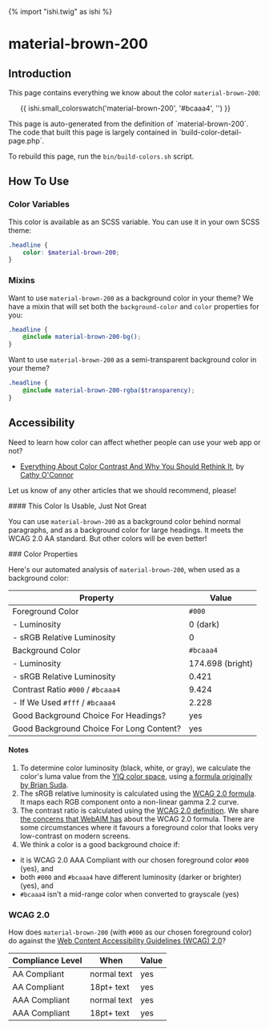 {% import "ishi.twig" as ishi %}
# material-brown-200

## Introduction

This page contains everything we know about the color `material-brown-200`:

<div class="grid">
    <div class="cell">
        <div class="swatch">
            <ul>
                {{ ishi.small_colorswatch('material-brown-200', '#bcaaa4', '') }}
            </ul>
        </div>
    </div>
</div>

<div class="callout attention" markdown="1">
This page is auto-generated from the definition of `material-brown-200`. The code that built this page is largely contained in `build-color-detail-page.php`.

To rebuild this page, run the `bin/build-colors.sh` script.
</div>

## How To Use

### Color Variables

This color is available as an SCSS variable. You can use it in your own SCSS theme:

```scss
.headline {
    color: $material-brown-200;
}
```

### Mixins

Want to use `material-brown-200` as a background color in your theme? We have a mixin that will set both the `background-color` and `color` properties for you:

```scss
.headline {
    @include material-brown-200-bg();
}
```

Want to use `material-brown-200` as a semi-transparent background color in your theme?

```scss
.headline {
    @include material-brown-200-rgba($transparency);
}
```

## Accessibility

Need to learn how color can affect whether people can use your web app or not?

* [Everything About Color Contrast And Why You Should Rethink It](https://www.smashingmagazine.com/2014/10/color-contrast-tips-and-tools-for-accessibility/), by [Cathy O'Connor](http://www.twitter.com/cagocon)

Let us know of any other articles that we should recommend, please!
<div class="callout warning" markdown="1">
#### This Color Is Usable, Just Not Great

You can use `material-brown-200` as a background color behind normal paragraphs, and as a background color for large headings. It meets the WCAG 2.0 AA standard. But other colors will be even better!
</div>
### Color Properties

Here's our automated analysis of `material-brown-200`, when used as a background color:

Property | Value
---------|------
Foreground Color | `#000`
- Luminosity | 0 (dark)
- sRGB Relative Luminosity | 0
Background Color | `#bcaaa4`
- Luminosity | 174.698 (bright)
- sRGB Relative Luminosity | 0.421
Contrast Ratio `#000` / `#bcaaa4` | 9.424
- If We Used `#fff` / `#bcaaa4` | 2.228
Good Background Choice For Headings? | yes
Good Background Choice For Long Content? | yes

#### Notes

1. To determine color luminosity (black, white, or gray), we calculate the color's luma value from the [YIQ color space](https://en.wikipedia.org/wiki/YIQ), using [a formula originally by Brian Suda](https://24ways.org/2010/calculating-color-contrast/).
1. The sRGB relative luminosity is calculated using the [WCAG 2.0 formula](https://www.w3.org/TR/WCAG20/#relativeluminancedef). It maps each RGB component onto a non-linear gamma 2.2 curve.
1. The contrast ratio is calculated using the [WCAG 2.0 definition](https://www.w3.org/TR/2008/REC-WCAG20-20081211/#contrast-ratiodef). We share [the concerns that WebAIM has](http://webaim.org/blog/wcag-2-1-feedback/) about the WCAG 2.0 formula. There are some circumstances where it favours a foreground color that looks very low-contrast on modern screens.
1. We think a color is a good background choice if:
  - it is WCAG 2.0 AAA Compliant with our chosen foreground color `#000` (yes), and
  - both `#000` and `#bcaaa4` have different luminosity (darker or brighter) (yes), and
  - `#bcaaa4` isn't a mid-range color when converted to grayscale (yes)

### WCAG 2.0

How does `material-brown-200` (with `#000` as our chosen foreground color) do against the [Web Content Accessibility Guidelines (WCAG) 2.0](https://www.w3.org/TR/WCAG20/)?

Compliance Level | When | Value
-----------------|------|------
AA Compliant | normal text | yes
AA Compliant | 18pt+ text | yes
AAA Compliant | normal text | yes
AAA Compliant | 18pt+ text | yes